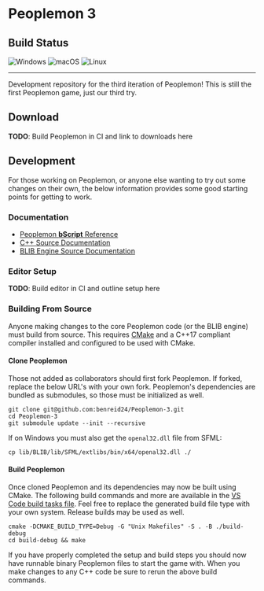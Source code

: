 # Peoplemon 3

## Build Status
![Windows](https://github.com/benreid24/peoplemon-3/workflows/windows-verify/badge.svg?branch=master) 
![macOS](https://github.com/benreid24/peoplemon-3/workflows/macos-verify/badge.svg?branch=master) 
![Linux](https://github.com/benreid24/peoplemon-3/workflows/linux-verify/badge.svg?branch=master)

***

Development repository for the third iteration of Peoplemon! This is still the first Peoplemon game, just our third try. 

## Download

**TODO**: Build Peoplemon in CI and link to downloads here

## Development

For those working on Peoplemon, or anyone else wanting to try out some changes on their own, the below information provides some good starting
points for getting to work.

### Documentation

- [Peoplemon **bScript** Reference](docs/scripts/reference.md)
- [C++ Source Documentation](https://benreid24.github.io/Peoplemon-3/modules.html)
- [BLIB Engine Source Documentation](https://benreid24.github.io/BLIB/modules.html)

### Editor Setup

**TODO**: Build editor in CI and outline setup here

### Building From Source

Anyone making changes to the core Peoplemon code (or the BLIB engine) must build from source. This requires [CMake](https://cmake.org/download/) and a
C++17 compliant compiler installed and configured to be used with CMake.

#### Clone Peoplemon

Those not added as collaborators should first fork Peoplemon. If forked, replace the below URL's with your own fork. Peoplemon's dependencies are
bundled as submodules, so those must be initialized as well.

```
git clone git@github.com:benreid24/Peoplemon-3.git
cd Peoplemon-3
git submodule update --init --recursive
```

If on Windows you must also get the `openal32.dll` file from SFML:
```
cp lib/BLIB/lib/SFML/extlibs/bin/x64/openal32.dll ./
```

#### Build Peoplemon

Once cloned Peoplemon and its dependencies may now be built using CMake. The following build commands and more are available in the
[VS Code build tasks file](.vscode/tasks.json). Feel free to replace the generated build file type with your own system. Release builds may be used
as well.

```
cmake -DCMAKE_BUILD_TYPE=Debug -G "Unix Makefiles" -S . -B ./build-debug
cd build-debug && make
```

If you have properly completed the setup and build steps you should now have runnable binary Peoplemon files to start the game with. When you make changes
to any C++ code be sure to rerun the above build commands.
